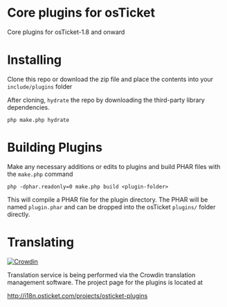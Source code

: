 Core plugins for osTicket
=========================

Core plugins for osTicket-1.8 and onward

Installing
==========

Clone this repo or download the zip file and place the contents into your
`include/plugins` folder

After cloning, `hydrate` the repo by downloading the third-party library
dependencies.

    php make.php hydrate

Building Plugins
================
Make any necessary additions or edits to plugins and build PHAR files with
the `make.php` command

    php -dphar.readonly=0 make.php build <plugin-folder>

This will compile a PHAR file for the plugin directory. The PHAR will be
named `plugin.phar` and can be dropped into the osTicket `plugins/` folder
directly.

Translating
===========

[![Crowdin](https://d322cqt584bo4o.cloudfront.net/osticket-plugins/localized.png)](http://i18n.osticket.com/project/osticket-plugins)

Translation service is being performed via the Crowdin translation
management software. The project page for the plugins is located at

http://i18n.osticket.com/projects/osticket-plugins
